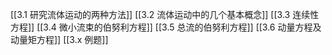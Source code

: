 [[3.1 研究流体运动的两种方法]]
[[3.2 流体运动中的几个基本概念]]
[[3.3 连续性方程]]
[[3.4 微小流束的伯努利方程]]
[[3.5 总流的伯努利方程]]
[[3.6 动量方程及动量矩方程]]
[[3.x 例题]]
